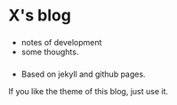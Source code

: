 X's blog
=====

### 
- notes of development
- some thoughts.

### 
- Based on jekyll and github pages.

If you like the theme of this blog, just use it.
